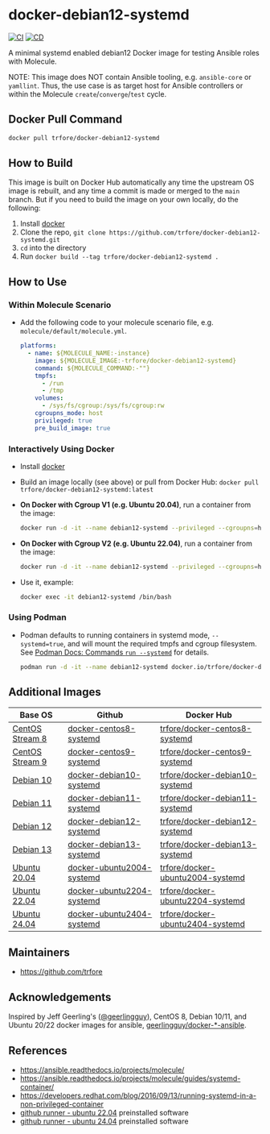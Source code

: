 # docker-debian12-systemd

[![CI](https://github.com/trfore/docker-debian12-systemd/actions/workflows/ci.yml/badge.svg?event=pull_request)](https://github.com/trfore/docker-debian12-systemd/actions/workflows/ci.yml)
[![CD](https://github.com/trfore/docker-debian12-systemd/actions/workflows/cd.yml/badge.svg)](https://github.com/trfore/docker-debian12-systemd/actions/workflows/cd.yml)

A minimal systemd enabled debian12 Docker image for testing Ansible roles with Molecule.

NOTE: This image does NOT contain Ansible tooling, e.g. `ansible-core` or `yamllint`. Thus, the use case is as target
host for Ansible controllers or within the Molecule `create`/`converge`/`test` cycle.

## Docker Pull Command

```sh
docker pull trfore/docker-debian12-systemd
```

## How to Build

This image is built on Docker Hub automatically any time the upstream OS image is rebuilt, and any time a commit is made
or merged to the `main` branch. But if you need to build the image on your own locally, do the following:

1. Install [docker]
2. Clone the repo, `git clone https://github.com/trfore/docker-debian12-systemd.git`
3. `cd` into the directory
4. Run `docker build --tag trfore/docker-debian12-systemd .`

## How to Use

### Within Molecule Scenario

- Add the following code to your molecule scenario file, e.g. `molecule/default/molecule.yml`.

  ```yaml
  platforms:
    - name: ${MOLECULE_NAME:-instance}
      image: ${MOLECULE_IMAGE:-trfore/docker-debian12-systemd}
      command: ${MOLECULE_COMMAND:-""}
      tmpfs:
        - /run
        - /tmp
      volumes:
        - /sys/fs/cgroup:/sys/fs/cgroup:rw
      cgroupns_mode: host
      privileged: true
      pre_build_image: true
  ```

### Interactively Using Docker

- Install [docker]
- Build an image locally (see above) or pull from Docker Hub: `docker pull trfore/docker-debian12-systemd:latest`
- **On Docker with Cgroup V1 (e.g. Ubuntu 20.04)**, run a container from the image:

  ```sh
  docker run -d -it --name debian12-systemd --privileged --cgroupns=host --tmpfs=/run --tmpfs=/tmp --volume=/sys/fs/cgroup:/sys/fs/cgroup:ro trfore/docker-debian12-systemd:latest
  ```

- **On Docker with Cgroup V2 (e.g. Ubuntu 22.04)**, run a container from the image:

  ```sh
  docker run -d -it --name debian12-systemd --privileged --cgroupns=host --tmpfs=/run --tmpfs=/tmp --volume=/sys/fs/cgroup:/sys/fs/cgroup:rw trfore/docker-debian12-systemd:latest
  ```

- Use it, example:

  ```sh
  docker exec -it debian12-systemd /bin/bash
  ```

### Using Podman

- Podman defaults to running containers in systemd mode, `--systemd=true`, and will mount the required tmpfs and cgroup
  filesystem. See [Podman Docs: Commands `run --systemd`] for details.

  ```sh
  podman run -d -it --name debian12-systemd docker.io/trfore/docker-debian12-systemd:latest
  ```

## Additional Images

| Base OS                          | Github                      | Docker Hub                         |
| -------------------------------- | --------------------------- | ---------------------------------- |
| [CentOS Stream 8][centos-stream] | [docker-centos8-systemd]    | [trfore/docker-centos8-systemd]    |
| [CentOS Stream 9][centos-stream] | [docker-centos9-systemd]    | [trfore/docker-centos9-systemd]    |
| [Debian 10][debian]              | [docker-debian10-systemd]   | [trfore/docker-debian10-systemd]   |
| [Debian 11][debian]              | [docker-debian11-systemd]   | [trfore/docker-debian11-systemd]   |
| [Debian 12][debian]              | [docker-debian12-systemd]   | [trfore/docker-debian12-systemd]   |
| [Debian 13][debian]              | [docker-debian13-systemd]   | [trfore/docker-debian13-systemd]   |
| [Ubuntu 20.04][ubuntu]           | [docker-ubuntu2004-systemd] | [trfore/docker-ubuntu2004-systemd] |
| [Ubuntu 22.04][ubuntu]           | [docker-ubuntu2204-systemd] | [trfore/docker-ubuntu2204-systemd] |
| [Ubuntu 24.04][ubuntu]           | [docker-ubuntu2404-systemd] | [trfore/docker-ubuntu2404-systemd] |

## Maintainers

- <https://github.com/trfore>

## Acknowledgements

Inspired by Jeff Geerling's ([@geerlingguy](https://github.com/geerlingguy)), CentOS 8, Debian 10/11, and Ubuntu 20/22
docker images for ansible, [geerlingguy/docker-\*-ansible](https://github.com/geerlingguy?tab=repositories&q=docker-ansible).

## References

- <https://ansible.readthedocs.io/projects/molecule/>
- <https://ansible.readthedocs.io/projects/molecule/guides/systemd-container/>
- <https://developers.redhat.com/blog/2016/09/13/running-systemd-in-a-non-privileged-container>
- [github runner - ubuntu 22.04] preinstalled software
- [github runner - ubuntu 24.04] preinstalled software

[centos-stream]: https://quay.io/repository/centos/centos?tab=tags
[debian]: https://hub.docker.com/_/debian/
[docker]: https://docs.docker.com/engine/installation/
[ubuntu]: https://hub.docker.com/_/ubuntu/
[docker-centos8-systemd]: https://github.com/trfore/docker-centos8-systemd/blob/main/Dockerfile
[docker-centos9-systemd]: https://github.com/trfore/docker-centos9-systemd/blob/main/Dockerfile
[docker-debian10-systemd]: https://github.com/trfore/docker-debian10-systemd/blob/main/Dockerfile
[docker-debian11-systemd]: https://github.com/trfore/docker-debian11-systemd/blob/main/Dockerfile
[docker-debian12-systemd]: https://github.com/trfore/docker-debian12-systemd/blob/main/Dockerfile
[docker-debian13-systemd]: https://github.com/trfore/docker-debian13-systemd/blob/main/Dockerfile
[docker-ubuntu2004-systemd]: https://github.com/trfore/docker-ubuntu2004-systemd/blob/main/Dockerfile
[docker-ubuntu2204-systemd]: https://github.com/trfore/docker-ubuntu2204-systemd/blob/main/Dockerfile
[docker-ubuntu2404-systemd]: https://github.com/trfore/docker-ubuntu2404-systemd/blob/main/Dockerfile
[trfore/docker-centos8-systemd]: https://hub.docker.com/r/trfore/docker-centos8-systemd
[trfore/docker-centos9-systemd]: https://hub.docker.com/r/trfore/docker-centos9-systemd
[trfore/docker-debian10-systemd]: https://hub.docker.com/r/trfore/docker-debian10-systemd
[trfore/docker-debian11-systemd]: https://hub.docker.com/r/trfore/docker-debian11-systemd
[trfore/docker-debian12-systemd]: https://hub.docker.com/r/trfore/docker-debian12-systemd
[trfore/docker-debian13-systemd]: https://hub.docker.com/r/trfore/docker-debian13-systemd
[trfore/docker-ubuntu2004-systemd]: https://hub.docker.com/r/trfore/docker-ubuntu2004-systemd
[trfore/docker-ubuntu2204-systemd]: https://hub.docker.com/r/trfore/docker-ubuntu2204-systemd
[trfore/docker-ubuntu2404-systemd]: https://hub.docker.com/r/trfore/docker-ubuntu2404-systemd
[github runner - ubuntu 22.04]: https://github.com/actions/runner-images/blob/main/images/ubuntu/Ubuntu2204-Readme.md
[github runner - ubuntu 24.04]: https://github.com/actions/runner-images/blob/main/images/ubuntu/Ubuntu2404-Readme.md
[Podman Docs: Commands `run --systemd`]: https://docs.podman.io/en/latest/markdown/podman-run.1.html#systemd-true-false-always
